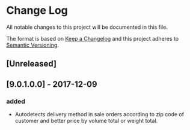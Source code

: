# Change Log
All notable changes to this project will be documented in this file.

The format is based on [Keep a Changelog](http://keepachangelog.com/)
and this project adheres to [Semantic Versioning](http://semver.org/).

## [Unreleased]


## [9.0.1.0.0] - 2017-12-09
### added
- Autodetects delivery method in sale orders according to zip code of customer and better price by volume total or weight total.
